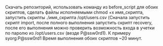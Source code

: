 Скачать репозиторий, использовать команду из before_script для обоих скриптов, сделать файлы исполняемыми chmod +x имя_скрипта, запустить скрипты ./имя_скрипта /opt/users.csv (Сначала запустить скрипт import, после полного выполнения запустить скрипт recovery, после его выполнения можно проверить возможность входа в учетки по паролю из /opt/users.csv (везде P@ssw0rd1).
К примеру syorg:P@ssw0rd1
Время выполнения обоих скриптов ~20 минут.

